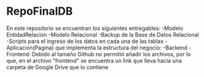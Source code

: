# RepoFinalDB

En este repositorio se encuentran los siguientes entregables:
-Modelo EntidadRelacion
-Modelo Relacional
-Backup de la Base de Datos Relacional
-Scripts para el ingreso de los datos en cada una de las tablas
-Aplicacion(Pagina) que implementa la estructura del negocio:
    -Backend
    -Frontend: Debido al tamaño Github no permitió añadir los archivos,
    por lo que, en el archivo "frontend" se encuentra un link que lleva
    hacía una carpeta de Google Drive que lo contiene
